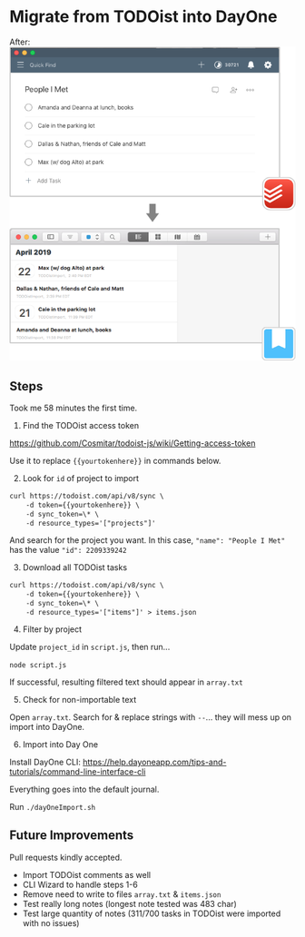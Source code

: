 # Migrate from TODOist into DayOne

After:
![screenshot of TODOist app and DayOne app before and after migration](img/dayOneAfter.png)

## Steps
Took me 58 minutes the first time.

1. Find the TODOist access token

https://github.com/Cosmitar/todoist-js/wiki/Getting-access-token

Use it to replace `{{yourtokenhere}}` in commands below.

2. Look for `id` of project to import

```
curl https://todoist.com/api/v8/sync \
    -d token={{yourtokenhere}} \
    -d sync_token=\* \
    -d resource_types='["projects"]'
```

And search for the project you want. In this case, `"name": "People I Met"` has the value `"id": 2209339242`

3. Download all TODOist tasks
```
curl https://todoist.com/api/v8/sync \
    -d token={{yourtokenhere}} \
    -d sync_token=\* \
    -d resource_types='["items"]' > items.json
```

4. Filter by project

Update `project_id` in `script.js`, then run...

`node script.js`

If successful, resulting filtered text should appear in `array.txt`

5. Check for non-importable text

Open `array.txt`. Search for & replace strings with `--`... they will mess up on import into DayOne.

6. Import into Day One

Install DayOne CLI:
https://help.dayoneapp.com/tips-and-tutorials/command-line-interface-cli

Everything goes into the default journal.

Run `./dayOneImport.sh`

## Future Improvements
Pull requests kindly accepted.
* Import TODOist comments as well
* CLI Wizard to handle steps 1-6
* Remove need to write to files `array.txt` & `items.json`
* Test really long notes (longest note tested was 483 char)
* Test large quantity of notes (311/700 tasks in TODOist were imported with no issues)
